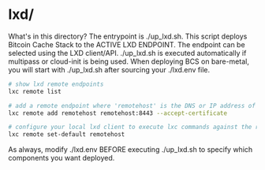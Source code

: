 # lxd/

What's in this directory? The entrypoint is ./up_lxd.sh. This script deploys Bitcoin Cache Stack to the ACTIVE LXD ENDPOINT. The endpoint can be selected using the LXD client/API. ./up_lxd.sh is executed automatically if multipass or cloud-init is being used. When deploying BCS on bare-metal, you will start with ./up_lxd.sh after sourcing your ./lxd.env file.

```bash
# show lxd remote endpoints
lxc remote list

# add a remote endpoint where 'remotehost' is the DNS or IP address of the host running a listening LXD daemon.
lxc remote add remotehost remotehost:8443 --accept-certificate

# configure your local lxd client to execute lxc commands against the remote LXD endpoint
lxc remote set-default remotehost
```

As always, modify ./lxd.env BEFORE executing ./up_lxd.sh to specify which components you want deployed.